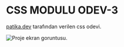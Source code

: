 # CSS MODULU ODEV-3
[patika.dev](https://www.patika.dev/) tarafından verilen css odevi.

![Proje ekran goruntusu.](/assets/ekranGoruntusu.png)
